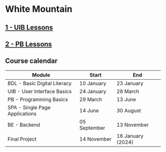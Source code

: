# White Mountain

## [1 - UIB Lessons](https://github.com/FBW23-E01A/UIB-Lessons)
## [2 - PB Lessons](https://github.com/FBW23-E01A/PB-Lessons)

## Course calendar

| Module                         | Start     | End |
| ------------------------------ | -------------------------- |---|
| BDL - Basic Digital Literacy   | 10 January | 23 January          |
| UIB - User Interface Basics    | 24 January | 28 March     |
| PB - Programming Basics        | 29 March | 13 June |
| SPA - Single Page Applications | 14 June | 30 August   |
| BE - Backend                        | 05 September | 13 November     |
| Final Project                  | 14 November | 16 January (2024)         |

